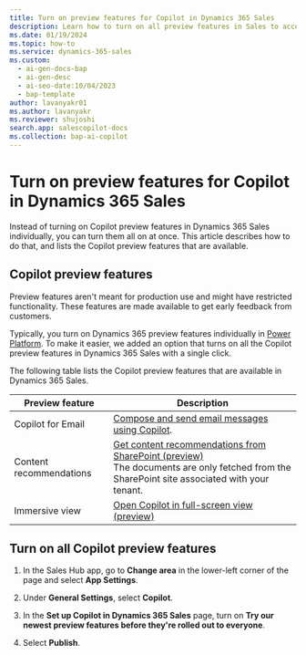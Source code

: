 ```yaml
---
title: Turn on preview features for Copilot in Dynamics 365 Sales
description: Learn how to turn on all preview features in Sales to access preview features before their official release.
ms.date: 01/19/2024
ms.topic: how-to
ms.service: dynamics-365-sales
ms.custom:
  - ai-gen-docs-bap
  - ai-gen-desc
  - ai-seo-date:10/04/2023
  - bap-template
author: lavanyakr01
ms.author: lavanyakr
ms.reviewer: shujoshi
search.app: salescopilot-docs
ms.collection: bap-ai-copilot
---
```


# Turn on preview features for Copilot in Dynamics 365 Sales

Instead of turning on Copilot preview features in Dynamics 365 Sales individually, you can turn them all on at once. This article describes how to do that, and lists the Copilot preview features that are available.

## Copilot preview features

Preview features aren't meant for production use and might have restricted functionality. These features are made available to get early feedback from customers.

Typically, you turn on Dynamics 365 preview features individually in [Power Platform](/power-platform/admin/what-are-preview-features-how-do-i-enable-them). To make it easier, we added an option that turns on all the Copilot preview features in Dynamics 365 Sales with a single click.

The following table lists the Copilot preview features that are available in Dynamics 365 Sales.

| Preview feature | Description |
|-----------------------|---------|
| Copilot for Email | [Compose and send email messages using Copilot](compose-send-email-copilot.md). |
| Content recommendations | [Get content recommendations from SharePoint (preview)](copilot-get-information.md#get-content-recommendations-from-sharepoint-preview) <br> The documents are only fetched from the SharePoint site associated with your tenant. |
| Immersive view | [Open Copilot in full-screen view (preview)](use-sales-copilot.md#open-copilot-in-full-screen-view-preview)|

## Turn on all Copilot preview features

1. In the Sales Hub app, go to **Change area** in the lower-left corner of the page and select **App Settings**.

1. Under **General Settings**, select **Copilot**.

1. In the **Set up Copilot in Dynamics 365 Sales** page, turn on **Try our newest preview features before they're rolled out to everyone**.

1. Select **Publish**.
